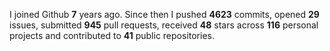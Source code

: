 
I joined Github **7** years ago. Since then I pushed **4623** commits, opened **29** issues, submitted **945** pull requests, received **48** stars across **116** personal projects and contributed to **41** public repositories.
